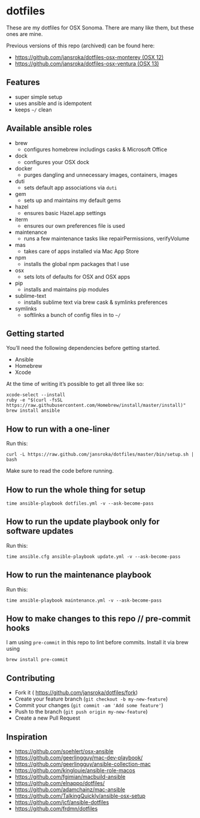 # dotfiles
These are my dotfiles for OSX Sonoma. There are many like them, but these ones are mine.

Previous versions of this repo (archived) can be found here:
- [https://github.com/jansroka/dotfiles-osx-monterey (OSX 12)](https://github.com/jansroka/dotfiles-osx-monterey)
- [https://github.com/jansroka/dotfiles-osx-ventura (OSX 13)](https://github.com/jansroka/dotfiles-osx-ventura)

## Features
- super simple setup
- uses ansible and is idempotent
- keeps ```~/``` clean

## Available ansible roles
- brew
	- configures homebrew includings casks & Microsoft Office
- dock
	- configures your OSX dock
- docker
	- purges dangling and unnecessary images, containers, images
- duti
	- sets default app associations via ```duti```
- gem
	- sets up and maintains my default gems
- hazel
	- ensures basic Hazel.app settings
- iterm
	- ensures our own preferences file is used
- maintenance
	- runs a few maintenance tasks like repairPermissions, verifyVolume
- mas
	- takes care of apps installed via Mac App Store
- npm
	- installs the global npm packages that I use
- osx
	- sets lots of defaults for OSX and OSX apps
- pip
	- installs and maintains pip modules
- sublime-text
	- installs sublime text via brew cask & symlinks preferences
- symlinks
	- softlinks a bunch of config files in to ```~/```

## Getting started
You’ll need the following dependencies before getting started.

- Ansible
- Homebrew
- Xcode

At the time of writing it’s possible to get all three like so:

```
xcode-select --install
ruby -e "$(curl -fsSL https://raw.githubusercontent.com/Homebrew/install/master/install)"
brew install ansible
```

## How to run with a one-liner
Run this:
```
curl -L https://raw.github.com/jansroka/dotfiles/master/bin/setup.sh | bash
```
Make sure to read the code before running.

## How to run the whole thing for setup
```
time ansible-playbook dotfiles.yml -v --ask-become-pass
```

## How to run the update playbook only for software updates
Run this:
```
time ansible.cfg ansible-playbook update.yml -v --ask-become-pass
```

## How to run the maintenance playbook
Run this:
```
time ansible-playbook maintenance.yml -v --ask-become-pass
```

## How to make changes to this repo // pre-commit hooks
I am using ```pre-commit``` in this repo to lint before commits. Install it via brew using
```
brew install pre-commit
```

## Contributing
- Fork it ( https://github.com/jansroka/dotfiles/fork)
- Create your feature branch (```git checkout -b my-new-feature```)
- Commit your changes (```git commit -am 'Add some feature'```)
- Push to the branch (```git push origin my-new-feature```)
- Create a new Pull Request

## Inspiration
- https://github.com/soehlert/osx-ansible
- https://github.com/geerlingguy/mac-dev-playbook/
- https://github.com/geerlingguy/ansible-collection-mac
- https://github.com/kinglouie/ansible-role-macos
- https://github.com/fgimian/macbuild-ansible
- https://github.com/elnappo/dotfiles/
- https://github.com/adamchainz/mac-ansible
- https://github.com/TalkingQuickly/ansible-osx-setup
- https://github.com/jcf/ansible-dotfiles
- https://github.com/frdmn/dotfiles
